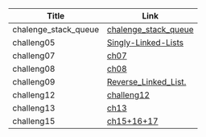 | Title      | Link |
| -----------| ----------- |
| chalenge_stack_queue| [chalenge_stack_queue](./chalenge_stack_queue/)       |
| challeng05| [Singly-Linked-Lists](./challeng05/Singly-Linked-Lists/linkedlist/chalenge_stack_queue)       |
| challeng07| [ch07](./challeng07/)       |
| challeng08| [ch08](./challeng08/)       |
| challeng09| [Reverse_Linked_List.](./challenge09/Reverse_Linked_List./Reverse_Linked_List.py)       |
| challeng12| [challeng12](./challenge12/stack_queue_animal_shelter/ch07)       |
| challeng13| [ch13](./challenge13/stack_queue_brackets)       |
| challeng15| [ch15+16+17](./challenge15/Binary_Tree_and_BST/)       |






